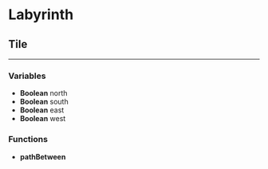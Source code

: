 # Labyrinth
Tile
----
----
### Variables
+ **Boolean** north
+ **Boolean** south
+ **Boolean** east
+ **Boolean** west

### Functions
+ **pathBetween**